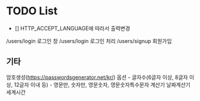 TODO List
==========

- [] HTTP_ACCEPT_LANGUAGE에 따라서 출력변경


/users/login
	로그인 창
/users/login
	로그인 처리
/users/signup
	회원가입


기타
--------------------------------------------------
암호생성(https://passwordsgenerator.net/kr/)
	옵션
		- 글자수(6글자 이상, 8글자 이상, 12글자 이내 등)
		- 영문만, 숫자만, 영문숫자, 영문숫자특수문자
계산기
날짜계산기
세계시간

